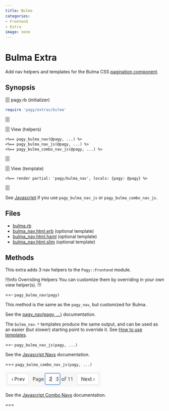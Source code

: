 ```yaml
---
title: Bulma
categories:
- Frontend
- Extra
image: none
---
```


# Bulma Extra

Add nav helpers and templates for the Bulma CSS [pagination component](https://bulma.io/documentation/components/pagination).

## Synopsis

||| pagy.rb (initializer)
```ruby
require 'pagy/extras/bulma'
```
|||

||| View (helpers)
```erb
<%== pagy_bulma_nav(@pagy, ...) %>
<%== pagy_bulma_nav_js(@pagy, ...) %>
<%== pagy_bulma_combo_nav_js(@pagy, ...) %>
```
|||

||| View (template)
```erb
<%== render partial: 'pagy/bulma_nav', locals: {pagy: @pagy} %>
```
|||

See [Javascript](/docs/api/javascript.md) if you use `pagy_bulma_nav_js` or `pagy_bulma_combo_nav_js`.

## Files

- [bulma.rb](https://github.com/ddnexus/pagy/blob/master/lib/pagy/extras/bulma.rb)
- [bulma_nav.html.erb](https://github.com/ddnexus/pagy/blob/master/lib/templates/bulma_nav.html.erb) (optional template)
- [bulma_nav.html.haml](https://github.com/ddnexus/pagy/blob/master/lib/templates/bulma_nav.html.haml) (optional template)
- [bulma_nav.html.slim](https://github.com/ddnexus/pagy/blob/master/lib/templates/bulma_nav.html.slim)  (optional template)

## Methods

This extra adds 3 nav helpers to the `Pagy::Frontend` module. 

!!!info Overriding Helpers
You can customize them by overriding in your own view helper(s).
!!!

==- `pagy_bulma_nav(pagy)`

This method is the same as the `pagy_nav`, but customized for Bulma.

See the [pagy_nav(pagy, ...)](/docs/api/frontend.md#pagy-nav-pagy) documentation.

The `bulma_nav.*` templates produce the same output, and can be used as an easier (but slower) starting point to override it. See [How to use templates](/docs/how-to.md#use-templates).

==- `pagy_bulma_nav_js(pagy, ...)`

See the [Javascript Navs](/docs/api/javascript/navs.md) documentation.

=== `pagy_bulma_combo_nav_js(pagy, ...)`

![bulma_combo_nav_js](/docs/assets/images/bulma_combo_nav_js-g.png)

See the [Javascript Combo Navs](/docs/api/javascript/combo-navs.md) documentation.

===
